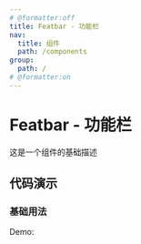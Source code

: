 ```yaml
---
# @formatter:off
title: Featbar - 功能栏
nav:
  title: 组件
  path: /components
group:
  path: /
# @formatter:on
---
```


# Featbar - 功能栏

这是一个组件的基础描述

## 代码演示

### 基础用法

Demo:

<code src="./index.ts"  background="#f0f2f5" transform="true" iframe/>
